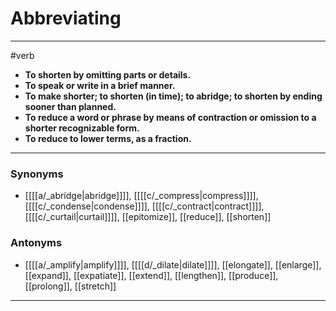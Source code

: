 # Abbreviating
---
#verb
- **To shorten by omitting parts or details.**
- **To speak or write in a brief manner.**
- **To make shorter; to shorten (in time); to abridge; to shorten by ending sooner than planned.**
- **To reduce a word or phrase by means of contraction or omission to a shorter recognizable form.**
- **To reduce to lower terms, as a fraction.**
---
### Synonyms
- [[[[a/_abridge|abridge]]]], [[[[c/_compress|compress]]]], [[[[c/_condense|condense]]]], [[[[c/_contract|contract]]]], [[[[c/_curtail|curtail]]]], [[epitomize]], [[reduce]], [[shorten]]
### Antonyms
- [[[[a/_amplify|amplify]]]], [[[[d/_dilate|dilate]]]], [[elongate]], [[enlarge]], [[expand]], [[expatiate]], [[extend]], [[lengthen]], [[produce]], [[prolong]], [[stretch]]
---
